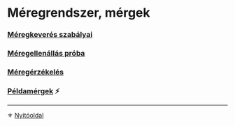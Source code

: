 # Méregrendszer, mérgek

### [Méregkeverés szabályai](151_meregkeveres_szabalyai.md)

### [Méregellenállás próba](152_meregellenallas.md)

### [Méregérzékelés](153_meregerzekeles.md)

### [Példamérgek](154_peldamergek.md) ⚡

---

⚜️ [Nyitóoldal](start.md#15-m%C3%A9regrendszer-m%C3%A9rgek)
